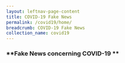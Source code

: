 ```yaml
---
layout: leftnav-page-content
title: COVID-19 Fake News
permalink: /covid19/home/
breadcrumb: COVID-19 Fake News
collection_name: covid19
---
```


### **Fake News concerning COVID-19 **

